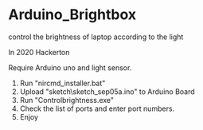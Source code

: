 # Arduino_Brightbox
control the brightness of laptop according to the light 

In 2020 Hackerton

Require Arduino uno and light sensor.

1. Run "nircmd_installer.bat"
2. Upload "sketch\sketch_sep05a.ino" to Arduino Board
3. Run "Controlbrightness.exe"
4. Check the list of ports and enter port numbers.
5. Enjoy
